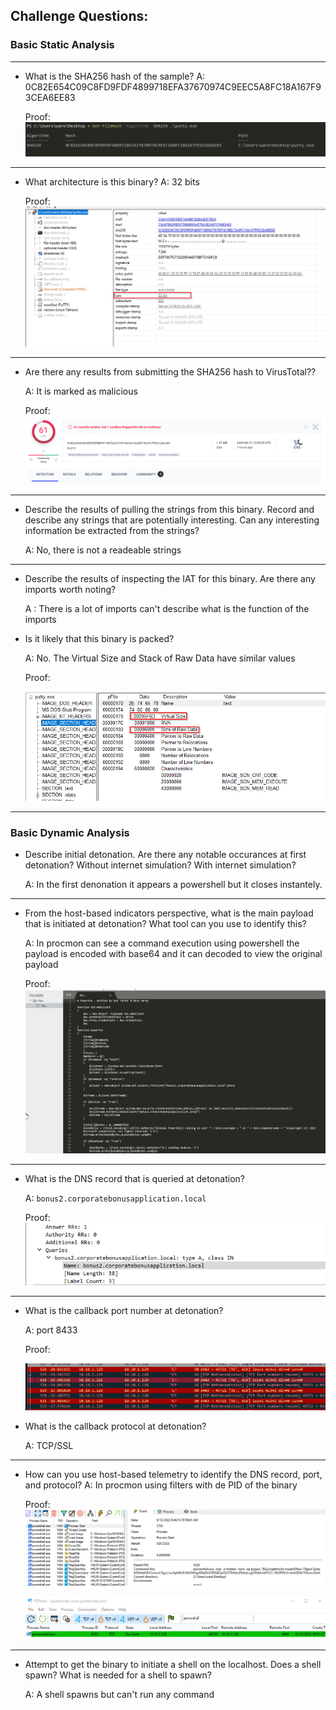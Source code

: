 ## Challenge Questions:

### Basic Static Analysis
---

- What is the SHA256 hash of the sample?
    A: 0C82E654C09C8FD9FDF4899718EFA37670974C9EEC5A8FC18A167F93CEA6EE83

    Proof: 
    ![Hash](./img/hash.png)
---
- What architecture is this binary?
    A: 32 bits

    Proof:
    ![Architectture](./img/arc.png)
---
- Are there any results from submitting the SHA256 hash to VirusTotal??

    A: It is marked as malicious
    
    Proof:
    ![VirusTotal](./img/hash_vt.png)
---
- Describe the results of pulling the strings from this binary. Record and describe any strings that are potentially interesting. Can any interesting information be extracted from the strings?

    A: No, there is not a readeable strings 
---
- Describe the results of inspecting the IAT for this binary. Are there any imports worth noting?

    A : There is a lot of imports can't describe what is the function of the imports
- Is it likely that this binary is packed?

    A: No. The Virtual Size and Stack of Raw Data have similar values

    Proof:

    ![packed](./img/no_packed.png) 

---

### Basic Dynamic Analysis
 - Describe initial detonation. Are there any notable occurances at first detonation? Without internet simulation? With internet simulation?
   
    A: In the first denonation it appears a powershell but it closes instantely. 
---
 - From the host-based indicators perspective, what is the main payload that is initiated at detonation? What tool can you use to identify this?
   
    A: In procmon can see a command execution using powershell the payload is encoded with base64 and it can decoded to view the original payload

    Proof: 
    ![powershell_scrip](./img/powershell_script.png)

---
 - What is the DNS record that is queried at detonation?
    
    A: `bonus2.corporatebonusapplication.local`

    Proof:
    ![dns](./img/dns.png)
---
 - What is the callback port number at detonation?
    
    A: port 8433

    Proof: 

    ![port](./img/port.png)
 - What is the callback protocol at detonation?

    A: TCP/SSL
---
 - How can you use host-based telemetry to identify the DNS record, port, and protocol?
    A: In procmon using filters with de PID of the binary 

    Proof: 
    ![procmon](./img/powershell.png)

    ![tcpview](./img/tcpview.png)
---
 - Attempt to get the binary to initiate a shell on the localhost. Does a shell spawn? What is needed for a shell to spawn?

    A: A shell spawns but can't run any command